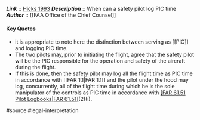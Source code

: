 ***Link***      :: [Hicks 1993](https://www.faa.gov/media/15781)
***Description***      :: When can a safety pilot log PIC time
***Author*** :: [[FAA Office of the Chief Counsel]]

#### Key Quotes
*  it is appropriate to note here the distinction between serving as [[PIC]] and logging PIC time.
* The two pilots may, prior to initiating the flight, agree that the safety pilot will be the PIC responsible for the operation and safety of the aircraft during the flight.
* If this is done, then the safety pilot may log all the flight time as PIC time in accordance with [[FAR 1.1|FAR 1.1]] and the pilot under the hood may log, concurrently, all of the flight time during which he is the sole manipulator of the controls as PIC time in accordance with [[FAR 61.51 Pilot Logbooks|FAR 61.51]](c)(2)(i).

#source #legal-interpretation 